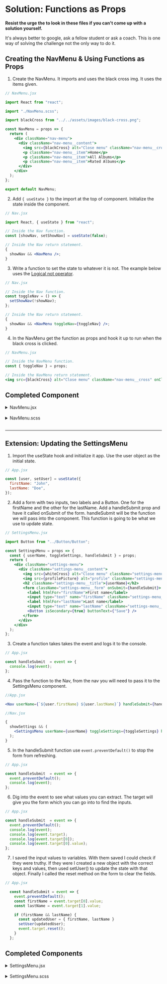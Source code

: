 # Solution: Functions as Props

**Resist the urge the to look in these files if you can't come up with a solution yourself.**

It's always better to google, ask a fellow student or ask a coach. This is one way of solving the challenge not the only way to do it.

## Creating the NavMenu & Using Functions as Props

1. Create the NavMenu. It imports and uses the black cross img. It uses the items given.

```jsx
// NavMenu.jsx

import React from "react";

import "./NavMenu.scss";

import blackCross from "../../assets/images/black-cross.png";

const NavMenu = props => {
  return (
    <div className="nav-menu">
      <div className="nav-menu__content">
        <img src={blackCross} alt="Close menu" className="nav-menu__cross" />
        <p className="nav-menu__item">Home</p>
        <p className="nav-menu__item">All Albums</p>
        <p className="nav-menu__item">Rated Albums</p>
      </div>
    </div>
  );
};

export default NavMenu;
```

2. Add `{ useState }` to the import at the top of component. Initialize the state inside the component.

```jsx
// Nav.jsx

import React, { useState } from "react";

// Inside the Nav function.
const [showNav, setShowNav] = useState(false);

// Inside the Nav return statement.
{
  showNav && <NavMenu />;
}
```

3. Write a function to set the state to whatever it is not. The example below uses the [Logical not operator](https://developer.mozilla.org/en-US/docs/Web/JavaScript/Reference/Operators/Logical_NOT).

```jsx
// Nav.jsx

// Inside the Nav function.
const toggleNav = () => {
  setShowNav(!showNav);
};

// Inside the Nav return statement.
{
  showNav && <NavMenu toggleNav={toggleNav} />;
}
```

4. In the NavMenu get the function as props and hook it up to run when the black cross is clicked.

```jsx
// NavMenu.jsx

// Inside the NavMenu function.
const { toggleNav } = props;

// Inside the NavMenu return statement.
<img src={blackCross} alt="Close menu" className="nav-menu__cross" onClick={toggleNav} />;
```

## Completed Component

<details>
<summary>NavMenu.jsx</summary>

```jsx
import React from "react";

import "./NavMenu.scss";

import blackCross from "../../assets/images/black-cross.png";

const NavMenu = props => {
  const { toggleNav } = props;

  return (
    <div className="nav-menu">
      <div className="nav-menu__content">
        <img src={blackCross} alt="Close menu" className="nav-menu__cross" onClick={toggleNav} />
        <p className="nav-menu__item">Home</p>
        <p className="nav-menu__item">All Albums</p>
        <p className="nav-menu__item">Rated Albums</p>
      </div>
    </div>
  );
};

export default NavMenu;
```

</details>

<br/>

<details>
<summary>NavMenu.scss</summary>

```scss
@use "../../assets/sass/_variables.scss" as *;

.nav-menu {
  background-color: $color-secondary;
  position: fixed;
  top: 0;
  left: 0;
  right: 0;
  bottom: 0;
  z-index: 5;

  &__content {
    height: 100%;
    display: flex;
    flex-direction: column;
    justify-content: center;
    align-items: center;
  }

  &__cross {
    position: absolute;
    top: 20px;
    right: 50px;

    &:hover {
      cursor: pointer;
    }
  }

  &__item {
    font-size: 30px;
    text-decoration: none;
    color: $color-black;
    padding: 20px;
  }
}

@media (min-width: 992px) {
  .nav-menu {
    background-color: rgba($color-black, 0.8);
    display: flex;
    justify-content: center;
    align-items: center;

    &__content {
      position: relative;
      background-color: $color-secondary;
      width: 30%;
      height: 30vw;
      border-radius: 15px;
    }

    &__cross {
      right: 20px;
    }
  }
}
```

</details>

<br/>

---

## Extension: Updating the SettingsMenu

1. Import the useState hook and initialize it app. Use the user object as the initial state.

```jsx
// App.jsx

const [user, setUser] = useState({
  firstName: "John",
  lastName: "Doe",
});
```

2. Add a form with two inputs, two labels and a Button. One for the firstName and the other for the lastName. Add a handleSubmit prop and have it called onSubmit of the form. handleSubmit will be the function we will pass into the component. This function is going to be what we use to update state.

```jsx
// SettingsMenu.jsx

import Button from "../Button/Button";

const SettingsMenu = props => {
  const { userName, toggleSettings, handleSubmit } = props;
  return (
    <div className="settings-menu">
      <div className="settings-menu__content">
        <img src={whiteCross} alt="Close menu" className="settings-menu__cross" onClick={toggleSettings} />
        <img src={profilePicture} alt="profile" className="settings-menu__profile" />
        <h2 className="settings-menu__title">{userName}</h2>
        <form className="settings-menu__form" onSubmit={handleSubmit}>
          <label htmlFor="firstName">First name</label>
          <input type="text" name="firstName" className="settings-menu__input" />
          <label htmlFor="lastName">Last name</label>
          <input type="text" name="lastName" className="settings-menu__input" />
          <Button isSecondary={true} buttonText={"Save"} />
        </form>
      </div>
    </div>
  );
};
```



3. Create a function takes takes the event and logs it to the console.

```jsx
// App.jsx

const handleSubmit  = event => {
  console.log(event);
};
```

4. Pass the function to the Nav, from the nav you will need to pass it to the SettingsMenu component.

```jsx
//App.jsx

<Nav userName={`${user.firstName} ${user.lastName}`} handleSubmit={handleSubmit} />
```

```jsx
//Nav.jsx

{
  showSettings && (
    <SettingsMenu userName={userName} toggleSettings={toggleSettings} handleSubmit={handleSubmit} />
  );
}
```

5. In the handleSubmit function use `event.preventDefault()` to stop the form from refreshing.

```jsx
// App.jsx

const handleSubmit  = event => {
  event.preventDefault();
  console.log(event);
};
```

6. Dig into the event to see what values you can extract. The target will give you the form which you can go into to find the inputs.

```jsx
// App.jsx

const handleSubmit  = event => {
  event.preventDefault();
  console.log(event);
  console.log(event.target);
  console.log(event.target[0]);
  console.log(event.target[0].value);
};
```

7. I saved the input values to variables. With them saved I could check if they were truthy. If they were I created a new object with the correct keys and values, then used setUser() to update the state with that object. Finally I called the reset method on the form to clear the fields.  

```jsx
// App.jsx

  const handleSubmit = event => {
    event.preventDefault();
    const firstName = event.target[0].value;
    const lastName = event.target[1].value;

    if (firstName && lastName) {
      const updatedUser = { firstName, lastName }
      setUser(updatedUser);
      event.target.reset();
    }
  };
```

## Completed Components

<details>
<summary>SettingsMenu.jsx</summary>

```jsx
import React from "react";

import "./SettingsMenu.scss";
import whiteCross from "../../assets/images/white-cross.png";
import profilePicture from "../../assets/images/profile-picture.png";
import Button from "../Button/Button";

const SettingsMenu = props => {
  const { userName, toggleSettings, handleSubmit } = props;
  return (
    <div className="settings-menu">
      <div className="settings-menu__content">
        <img src={whiteCross} alt="Close menu" className="settings-menu__cross" onClick={toggleSettings} />
        <img src={profilePicture} alt="profile" className="settings-menu__profile" />
        <h2 className="settings-menu__title">{userName}</h2>
        <form className="settings-menu__form" onSubmit={handleSubmit}>
          <label htmlFor="firstName">First name</label>
          <input type="text" name="firstName" className="settings-menu__input" />
          <label htmlFor="lastName">Last name</label>
          <input type="text" name="lastName" className="settings-menu__input" />
          <Button isSecondary={true} buttonText={"Save"} />
        </form>
      </div>
    </div>
  );
};

export default SettingsMenu;
```

</details>

<br/>


<details>
<summary>SettingsMenu.scss</summary>

```scss
@use "../../assets/sass/_variables.scss" as *;

.settings-menu {
  background-color: $color-black;
  position: fixed;
  top: 0;
  left: 0;
  right: 0;
  bottom: 0;
  z-index: 5;

  &__content {
    height: 100%;
    display: flex;
    flex-direction: column;
    justify-content: center;
    align-items: center;
  }

  &__cross {
    position: absolute;
    top: 20px;
    right: 50px;

    &:hover {
      cursor: pointer;
    }
  }
  &__title {
    color: $color-white;
    font-size: 30px;
  }

  &__form {
    display: grid;
    font-size: 20px;
    color: $color-white;
    justify-items: center;
  }

  &__input {
    margin: 10px 0;
    padding: 10px;
    font-size: 20px;
    border-radius: 15px;
    border: 5px solid $color-grey;
    color: $color-black;

    &:focus {
      outline: none;
      border: 5px solid $color-primary;
    }
  }
}

@media (min-width: 992px) {
  .settings-menu {
    background-color: rgba($color-black, 0.8);
    display: flex;
    justify-content: center;
    align-items: center;

    &__content {
      position: relative;
      background-color: $color-black;
      width: 30%;
      height: 80%;
      border-radius: 15px;
    }

    &__cross {
      right: 20px;
    }
  }
}
```

</details>

<br/>
